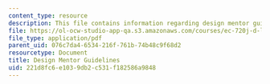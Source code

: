```yaml
---
content_type: resource
description: This file contains information regarding design mentor guidelines.
file: https://ol-ocw-studio-app-qa.s3.amazonaws.com/courses/ec-720j-d-lab-ii-design-spring-2010/221d8fc6e1039db2c531f182586a9848_MITEC_720JS10_MentorGuide.pdf
file_type: application/pdf
parent_uid: 076c7da4-6534-216f-761b-74b48c9f68d2
resourcetype: Document
title: Design Mentor Guidelines
uid: 221d8fc6-e103-9db2-c531-f182586a9848
---
```

